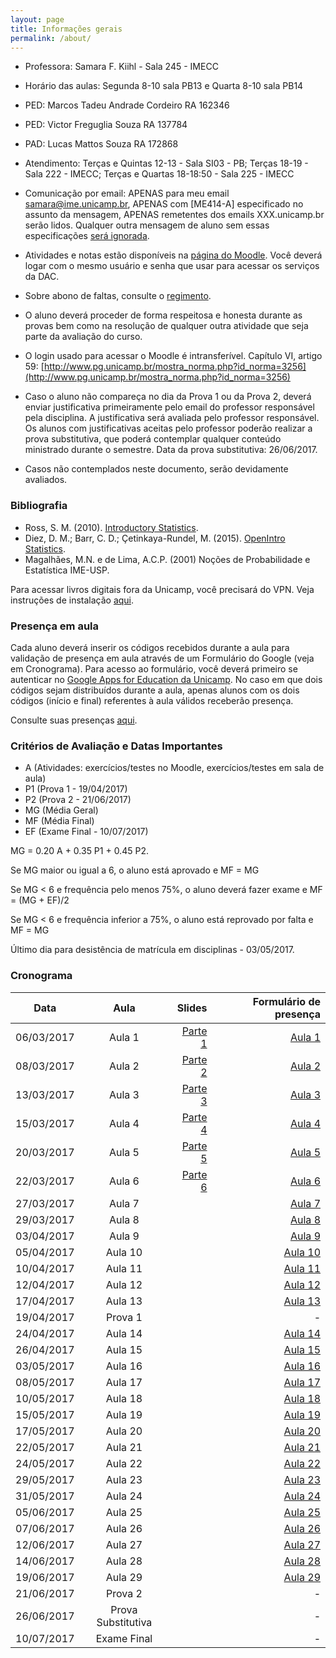 ```yaml
---
layout: page
title: Informações gerais
permalink: /about/
---
```


* Professora: Samara F. Kiihl - Sala 245 - IMECC
* Horário das aulas: Segunda 8-10 sala PB13 e Quarta 8-10 sala PB14
* PED: Marcos Tadeu Andrade Cordeiro RA 162346
* PED: Victor Freguglia Souza RA 137784
* PAD: Lucas Mattos Souza RA 172868
* Atendimento: Terças e Quintas 12-13 - Sala SI03 - PB; Terças 18-19 - Sala 222 - IMECC; Terças e Quartas 18-18:50 - Sala 225 - IMECC
* Comunicação por email: APENAS para meu email samara@ime.unicamp.br, APENAS com [ME414-A] especificado no assunto da mensagem, APENAS remetentes dos emails XXX.unicamp.br serão lidos. Qualquer outra mensagem de aluno sem essas especificações [será ignorada](images/hqdefault.jpg).

* Atividades e notas estão disponíveis na [página do Moodle](http://www.ggte.unicamp.br/eam/course/view.php?id=3618). Você deverá logar com o mesmo usuário e senha que usar para acessar os serviços da DAC. 
* Sobre abono de faltas, consulte o [regimento](http://www.dac.unicamp.br/portal/grad/regimento/capitulo_v/secao_x/).
* O aluno deverá proceder de forma respeitosa e honesta durante as provas bem como na resolução de qualquer outra atividade que seja parte da avaliação do curso.
* O login usado para acessar o Moodle é intransferível. Capítulo VI, artigo 59: [http://www.pg.unicamp.br/mostra_norma.php?id_norma=3256](http://www.pg.unicamp.br/mostra_norma.php?id_norma=3256)
* Caso o aluno não compareça no dia da Prova 1 ou da Prova 2, deverá enviar justificativa primeiramente pelo email do professor responsável pela disciplina. A justificativa será avaliada pelo professor responsável. Os alunos com justificativas aceitas pelo professor poderão realizar a prova substitutiva, que poderá contemplar qualquer conteúdo ministrado durante o semestre. Data da prova substitutiva: 26/06/2017.
* Casos não contemplados neste documento, serão devidamente avaliados. 

### Bibliografia
* Ross, S. M. (2010). [Introductory Statistics](http://www.sciencedirect.com/science/book/9780123743886).
* Diez, D. M.; Barr, C. D.; Çetinkaya-Rundel, M. (2015). [OpenIntro Statistics](https://drive.google.com/file/d/0B-DHaDEbiOGkY1FCdEJFNGV1Ym8/view).
* Magalhães, M.N. e de Lima, A.C.P. (2001) Noções de Probabilidade e Estatística IME-USP.

Para acessar livros digitais fora da Unicamp, você precisará do VPN. Veja instruções de instalação [aqui](http://www.ccuec.unicamp.br/ccuec/acesso_remoto_vpn).

### Presença em aula

Cada aluno deverá inserir os códigos recebidos durante a aula para validação de presença em aula através de um Formulário do Google (veja em Cronograma). Para acesso ao formulário, você deverá primeiro se autenticar no [Google Apps for Education da Unicamp](https://sites.google.com/site/unicampgonnagafe/). No caso em que dois códigos sejam distribuídos durante a aula, apenas alunos com os dois códigos (início e final) referentes à aula válidos receberão presença.

Consulte suas presenças [aqui](ListaDePresenca.html). 

### Critérios de Avaliação e Datas Importantes

* A (Atividades: exercícios/testes no Moodle, exercícios/testes em sala de aula)
* P1 (Prova 1 - 19/04/2017)
* P2 (Prova 2 - 21/06/2017)
* MG (Média Geral)
* MF (Média Final)
* EF (Exame Final - 10/07/2017)

MG = 0.20 A + 0.35 P1 + 0.45 P2.

Se MG maior ou igual a 6, o aluno está aprovado e MF = MG

Se MG < 6 e frequência pelo menos 75%, o aluno deverá fazer exame e MF = (MG + EF)/2

Se MG < 6 e frequência inferior a 75%, o aluno está reprovado por falta e MF = MG

Último dia para desistência de matrícula em disciplinas - 03/05/2017.

### Cronograma

| Data          | Aula          | Slides  | Formulário de presença |
| ------------- |:-------------:| -------:| -------:|
| 06/03/2017    | Aula 1        |  [Parte 1](http://me414-unicamp.github.io/aulas/slides/parte01/parte01.html)| [Aula 1](https://goo.gl/forms/lROolBcvXCPjMVEo1)
| 08/03/2017    | Aula 2      | [Parte 2](http://me414-unicamp.github.io/aulas/slides/parte02/parte02.html)| [Aula 2](https://goo.gl/forms/zGBbDpRuAR3plFKY2)
| 13/03/2017    | Aula 3      |[Parte 3](http://me414-unicamp.github.io/aulas/slides/parte03/parte03.html)| [Aula 3](https://goo.gl/forms/B2F1N1YSTTcpKah83)
| 15/03/2017    | Aula 4      |[Parte 4](http://me414-unicamp.github.io/aulas/slides/parte04/parte04.html)| [Aula 4](https://goo.gl/forms/6OrbDJ0nuOmm8Ck62)
| 20/03/2017    | Aula 5      |[Parte 5](http://me414-unicamp.github.io/aulas/slides/parte05/parte05.html)| [Aula 5](https://goo.gl/forms/Pa64rphqqHvEuXXu1)
| 22/03/2017    | Aula 6      |[Parte 6](http://me414-unicamp.github.io/aulas/slides/parte06/parte06.html)    | [Aula 6](https://goo.gl/forms/OrSOUGmoRdRmD3Hy1)
| 27/03/2017    | Aula 7      |    | [Aula 7](https://goo.gl/forms/uJzvFudJpbiO2eT32)
| 29/03/2017    | Aula 8      |    | [Aula 8](https://goo.gl/forms/tM8MyIYHNlTRw6a22)
| 03/04/2017    | Aula 9      |    | [Aula 9](https://goo.gl/forms/45thqNi58zm7c7ov2)
| 05/04/2017    | Aula 10      |    | [Aula 10](https://goo.gl/forms/HwN3RSvKdLnI4hxQ2)
| 10/04/2017    | Aula 11      |    | [Aula 11](https://goo.gl/forms/9zH12vvQPdfc2ovA2)
| 12/04/2017    | Aula 12      |    | [Aula 12](https://goo.gl/forms/MsmJ11N3uZpz7Vzi1)
| 17/04/2017    | Aula 13      |    | [Aula 13](https://goo.gl/forms/Y9JsXG0bedA50cyH3)
| 19/04/2017    | Prova 1      |    | -
| 24/04/2017    | Aula 14      |    | [Aula 14](https://goo.gl/forms/XqtmyyILbnnhBgZR2)
| 26/04/2017    | Aula 15      |    | [Aula 15](https://goo.gl/forms/syTZHGfNE5y0OY6N2)
| 03/05/2017    | Aula 16      |    | [Aula 16](https://goo.gl/forms/QniFL5ZZbQMD6MA93)
| 08/05/2017    | Aula 17      |    | [Aula 17](https://goo.gl/forms/fKvNBtDbHJ8xKh6Q2)
| 10/05/2017    | Aula 18      |    | [Aula 18](https://goo.gl/forms/HpdZUgrTzGFw8cLp2)
| 15/05/2017    | Aula 19      |    | [Aula 19](https://goo.gl/forms/zoe8ufhVxwVcGoa83)
| 17/05/2017    | Aula 20      |    | [Aula 20](https://goo.gl/forms/6CtadAloYmI53o6k1)
| 22/05/2017    | Aula 21      |    | [Aula 21](https://goo.gl/forms/fmUj2aFPo2Nqh66u2)
| 24/05/2017    | Aula 22      |    | [Aula 22](https://goo.gl/forms/wqkFhjeJ0RMnUpsc2)
| 29/05/2017    | Aula 23      |    | [Aula 23](https://goo.gl/forms/3gyTwpPqiE6gqrXG2)
| 31/05/2017    | Aula 24      |    | [Aula 24](https://goo.gl/forms/oZijpEIBsMZVNTpm2)
| 05/06/2017    | Aula 25      |    | [Aula 25](https://goo.gl/forms/qDtPtzBoGAwTkhRk1)
| 07/06/2017    | Aula 26      |    | [Aula 26](https://goo.gl/forms/rV4IqRssGHgnc08k1)
| 12/06/2017    | Aula 27      |    | [Aula 27](https://goo.gl/forms/00t6gMEg98hOfjIq1)
| 14/06/2017    | Aula 28      |    | [Aula 28](https://goo.gl/forms/8b4gB8XEv1z2yQnd2)
| 19/06/2017    | Aula 29      |    | [Aula 29](https://goo.gl/forms/a6nEFeOUVHJanWaJ3)
| 21/06/2017    | Prova 2      |    | -
| 26/06/2017    | Prova Substitutiva      |   | -
| 10/07/2017    | Exame Final   |   |  -

